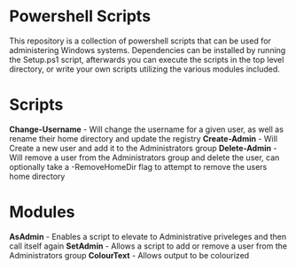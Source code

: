 # Powershell Scripts

This repository is a collection of powershell scripts that can be used for administering Windows systems. Dependencies can be installed by running the Setup.ps1 script, afterwards you can execute the scripts in the top level directory, or write your own scripts utilizing the various modules included.

# Scripts

**Change-Username** - Will change the username for a given user, as well as rename their home directory and update the registry
**Create-Admin** - Will Create a new user and add it to the Administrators group
**Delete-Admin** - Will remove a user from the Administrators group and delete the user, can optionally take a -RemoveHomeDir flag to attempt to remove the users home directory

# Modules

**AsAdmin** - Enables a script to elevate to Administrative priveleges and then call itself again
**SetAdmin** - Allows a script to add or remove a user from the Administrators group
**ColourText** - Allows output to be colourized 
